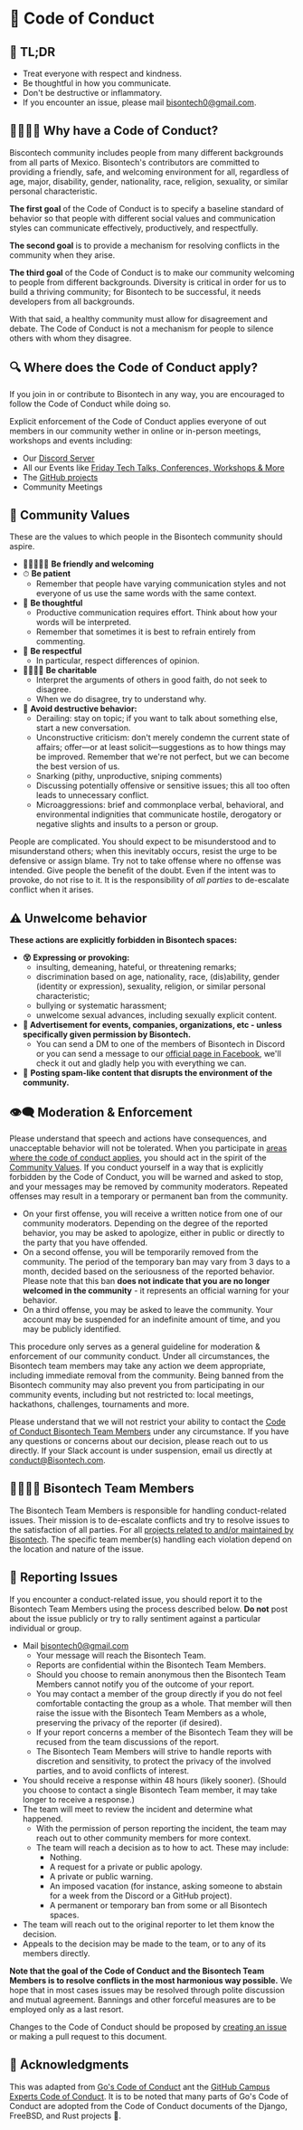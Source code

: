 # 📖 Code of Conduct

## 🚗 TL;DR

- Treat everyone with respect and kindness.
- Be thoughtful in how you communicate.
- Don't be destructive or inflammatory.
- If you encounter an issue, please mail <bisontech0@gmail.com>.

## 🤷‍♂️🤷‍♀️ Why have a Code of Conduct?

Biscontech community includes people from many different backgrounds from all parts of Mexico. Bisontech's contributors are committed to providing a friendly, safe, and welcoming environment for all, regardless of age, major, disability, gender, nationality, race, religion, sexuality, or similar personal characteristic.

**The first goal** of the Code of Conduct is to specify a baseline standard of behavior so that people with different social values and communication styles can communicate effectively, productively, and respectfully.

**The second goal** is to provide a mechanism for resolving conflicts in the community when they arise.

**The third goal** of the Code of Conduct is to make our community welcoming to people from different backgrounds. Diversity is critical in order for us to build a thriving community; for Bisontech to be successful, it needs developers from all backgrounds.

With that said, a healthy community must allow for disagreement and debate. The Code of Conduct is not a mechanism for people to silence others with whom they disagree.

## 🔍 Where does the Code of Conduct apply?

If you join in or contribute to Bisontech in any way, you are encouraged to follow the Code of Conduct while doing so.

Explicit enforcement of the Code of Conduct applies everyone of out members in our community wether in online or in-person meetings, workshops and events including:

- Our  [Discord Server](https://discord.gg/vmw3wxvKGb)
- All our Events like [Friday Tech Talks, Conferences, Workshops & More](https://www.facebook.com/bisontech1/videos)
- The [GitHub projects](https://github.com/Bisontech1)
- Community Meetings

## 💌 Community Values

These are the values to which people in the Bisontech community should aspire.

- 👩🏻‍🤝‍🧑🏻 **Be friendly and welcoming**
- ⏱ **Be patient**
  - Remember that people have varying communication styles and not everyone of us use the same words with the same context.
- 💭 **Be thoughtful**
  - Productive communication requires effort. Think about how your words will be interpreted.
  - Remember that sometimes it is best to refrain entirely from commenting.
- 🤍 **Be respectful**
  - In particular, respect differences of opinion.
- 💆‍♀️💆‍♂️ **Be charitable**
  - Interpret the arguments of others in good faith, do not seek to disagree.
  - When we do disagree, try to understand why.
- 🚫 **Avoid destructive behavior:**
  - Derailing: stay on topic; if you want to talk about something else, start a new conversation.
  - Unconstructive criticism: don't merely condemn the current state of affairs; offer—or at least solicit—suggestions as to how things may be improved. Remember that we're not perfect, but we can become the best version of us.
  - Snarking (pithy, unproductive, sniping comments)
  - Discussing potentially offensive or sensitive issues; this all too often leads to unnecessary conflict.
  - Microaggressions: brief and commonplace verbal, behavioral, and environmental indignities that communicate hostile, derogatory or negative slights and insults to a person or group.

People are complicated. You should expect to be misunderstood and to misunderstand others; when this inevitably occurs, resist the urge to be defensive or assign blame. Try not to take offense where no offense was intended. Give people the benefit of the doubt. Even if the intent was to provoke, do not rise to it. It is the responsibility of _all parties_ to de-escalate conflict when it arises.

## ⚠ Unwelcome behavior

**These actions are explicitly forbidden in Bisontech spaces:**

- **😵 Expressing or provoking:**
  - insulting, demeaning, hateful, or threatening remarks;
  - discrimination based on age, nationality, race, (dis)ability, gender (identity or expression), sexuality, religion, or similar personal characteristic;
  - bullying or systematic harassment;
  - unwelcome sexual advances, including sexually explicit content.
- **📢 Advertisement for events, companies, organizations, etc - unless specifically given permission by Bisontech.** 
  - You can send a DM to one of the members of Bisontech in Discord or you can send a message to our [official page in Facebook](https://www.facebook.com/bisontech1), we'll check it out and gladly help you with everything we can. 
- 🚯 **Posting spam-like content that disrupts the environment of the community.**

## 👁‍🗨 Moderation & Enforcement

Please understand that speech and actions have consequences, and unacceptable behavior will not be tolerated. When you participate in [areas where the code of conduct applies](#where-does-the-code-of-conduct-apply), you should act in the spirit of the [Community Values](#community-values). If you conduct yourself in a way that is explicitly forbidden by the Code of Conduct, you will be warned and asked to stop, and your messages may be removed by community moderators. Repeated offenses may result in a temporary or permanent ban from the community.

- On your first offense, you will receive a written notice from one of our community moderators. Depending on the degree of the reported behavior, you may be asked to apologize, either in public or directly to the party that you have offended.
- On a second offense, you will be temporarily removed from the community. The period of the temporary ban may vary from 3 days to a month, decided based on the seriousness of the reported behavior. Please note that this ban **does not indicate that you are no longer welcomed in the community** - it represents an official warning for your behavior.
- On a third offense, you may be asked to leave the community. Your account may be suspended for an indefinite amount of time, and you may be publicly identified.

This procedure only serves as a general guideline for moderation & enforcement of our community conduct. Under all circumstances, the Bisontech team members may take any action we deem appropriate, including immediate removal from the community. Being banned from the Bisontech community may also prevent you from participating in our community events, including but not restricted to: local meetings, hackathons, challenges, tournaments and more.

Please understand that we will not restrict your ability to contact the [Code of Conduct Bisontech Team Members](#working-group) under any circumstance. If you have any questions or concerns about our decision, please reach out to us directly. If your Slack account is under suspension, email us directly at <conduct@Bisontech.com>.

## 👩‍💻👨‍💻 Bisontech Team Members

The Bisontech Team Members is responsible for handling conduct-related issues. Their mission is to de-escalate conflicts and try to resolve issues to the satisfaction of all parties. For all [projects related to and/or maintained by Bisontech](#where-does-the-code-of-conduct-apply). The specific team member(s) handling each violation depend on the location and nature of the issue.

## 📣 Reporting Issues

If you encounter a conduct-related issue, you should report it to the Bisontech Team Members using the process described below. **Do not** post about the issue publicly or try to rally sentiment against a particular individual or group.

- Mail <bisontech0@gmail.com>
  - Your message will reach the Bisontech Team.
  - Reports are confidential within the Bisontech Team Members.
  - Should you choose to remain anonymous then the Bisontech Team Members cannot notify you of the outcome of your report.
  - You may contact a member of the group directly if you do not feel comfortable contacting the group as a whole. That member will then raise the issue with the Bisontech Team Members as a whole, preserving the privacy of the reporter (if desired).
  - If your report concerns a member of the Bisontech Team they will be recused from the team discussions of the report.
  - The Bisontech Team Members will strive to handle reports with discretion and sensitivity, to protect the privacy of the involved parties, and to avoid conflicts of interest.
- You should receive a response within 48 hours (likely sooner). (Should you choose to contact a single Bisontech Team member, it may take longer to receive a response.)
- The team will meet to review the incident and determine what happened.
  - With the permission of person reporting the incident, the team may reach out to other community members for more context.
  - The team will reach a decision as to how to act. These may include:
    - Nothing.
    - A request for a private or public apology.
    - A private or public warning.
    - An imposed vacation (for instance, asking someone to abstain for a week from the Discord or a GitHub project).
    - A permanent or temporary ban from some or all Bisontech spaces.
- The team will reach out to the original reporter to let them know the decision.
- Appeals to the decision may be made to the team, or to any of its members directly.

**Note that the goal of the Code of Conduct and the Bisontech Team Members is to resolve conflicts in the most harmonious way possible.** We hope that in most cases issues may be resolved through polite discussion and mutual agreement. Bannings and other forceful measures are to be employed only as a last resort.

Changes to the Code of Conduct should be proposed by [creating an issue](https://github.com/Bisontech1/Bisontech/issues/new) or making a pull request to this document.

## 🤗 Acknowledgments

This was adapted from [Go's Code of Conduct](https://github.com/golang/go/commit/aa487e66f869785837275ee20441a53888a51bb2) ant the [GitHub Campus Experts Code of Conduct](https://github.com/campus-experts). It is to be noted that many parts of Go's Code of Conduct are adopted from the Code of Conduct documents of the Django, FreeBSD, and Rust projects 👀.